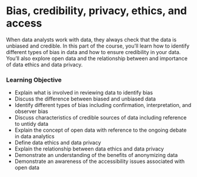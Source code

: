 # Bias, credibility, privacy, ethics, and access
When data analysts work with data, they always check that the data is unbiased and credible. In this part of the course, you’ll learn how to identify different types of bias in data and how to ensure credibility in your data. You’ll also explore open data and the relationship between and importance of data ethics and data privacy.
### Learning Objective
* Explain what is involved in reviewing data to identify bias
* Discuss the difference between biased and unbiased data
* Identify different types of bias including confirmation, interpretation, and observer bias
* Discuss characteristics of credible sources of data including reference to untidy data
* Explain the concept of open data with reference to the ongoing debate in data analytics
* Define data ethics and data privacy
* Explain the relationship between data ethics and data privacy
* Demonstrate an understanding of the benefits of anonymizing data
* Demonstrate an awareness of the accessibility issues associated with open data

